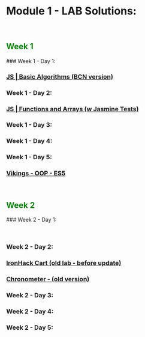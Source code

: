 # Module 1 - LAB Solutions:



<br>

<h2 style="color: green">Week 1</h2>
### Week 1 - Day 1:

###  [JS | Basic Algorithms (BCN version)](https://gist.github.com/ross-u/15920c2146e1427411ca61ee264670a6) 



### Week 1 - Day 2:

### [JS | Functions and Arrays (w Jasmine Tests)](https://gist.github.com/ross-u/e99c6f6d4520abbbea0c46c1bfd3d745)



### Week 1 - Day 3:





### Week 1 - Day 4:





### Week 1 - Day 5:



### [Vikings - OOP - ES5](https://gist.github.com/ross-u/f422947d0a7257367611ff3815b41ecd)



<br>



<h2 style="color: green">Week 2</h2>
### Week 2 - Day 1:

​	



### Week 2 - Day 2:

### [IronHack Cart (old lab - before update)](https://gist.github.com/ross-u/e1a3505d17533d402c9602af83e33524)



### [Chronometer - (old version)](https://gist.github.com/ross-u/3bf0726ba574303e5cf583767c854861)



### Week 2 - Day 3:



### Week 2 - Day 4:



### Week 2 - Day 5:



<br>
